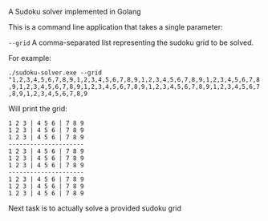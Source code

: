 A Sudoku solver implemented in Golang

This is a command line application that takes a single parameter:

`--grid`
A comma-separated list representing the sudoku grid to be solved.

For example:

`./sudoku-solver.exe --grid "1,2,3,4,5,6,7,8,9,1,2,3,4,5,6,7,8,9,1,2,3,4,5,6,7,8,9,1,2,3,4,5,6,7,8,9,1,2,3,4,5,6,7,8,9,1,2,3,4,5,6,7,8,9,1,2,3,4,5,6,7,8,9,1,2,3,4,5,6,7,8,9,1,2,3,4,5,6,7,8,9`

Will print the grid:

```
1 2 3 | 4 5 6 | 7 8 9
1 2 3 | 4 5 6 | 7 8 9
1 2 3 | 4 5 6 | 7 8 9
---------------------
1 2 3 | 4 5 6 | 7 8 9
1 2 3 | 4 5 6 | 7 8 9
1 2 3 | 4 5 6 | 7 8 9
---------------------
1 2 3 | 4 5 6 | 7 8 9
1 2 3 | 4 5 6 | 7 8 9
1 2 3 | 4 5 6 | 7 8 9
```

Next task is to actually solve a provided sudoku grid